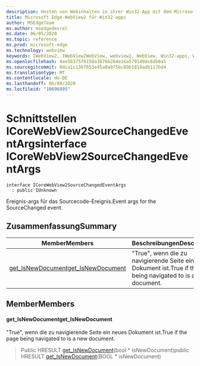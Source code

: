 ```yaml
---
description: Hosten von Webinhalten in ihrer Win32-App mit dem Microsoft Edge WebView2-Steuerelement
title: Microsoft Edge-WebView2 für Win32-apps
author: MSEdgeTeam
ms.author: msedgedevrel
ms.date: 06/05/2020
ms.topic: reference
ms.prod: microsoft-edge
ms.technology: webview
keywords: IWebView2, IWebView2WebView, webview2, WebView, Win32-apps, Win32, Edge, ICoreWebView2, ICoreWebView2Controller, Browser-Steuerelement, Edge-HTML
ms.openlocfilehash: 4ae58375f0158a3876b284e16a579149dc6db9a5
ms.sourcegitcommit: 8dca1c1367853e45a0a975bc89b1818adb117bd4
ms.translationtype: MT
ms.contentlocale: de-DE
ms.lasthandoff: 06/08/2020
ms.locfileid: "10698895"
---
```

# <span data-ttu-id="428f2-104">Schnittstellen ICoreWebView2SourceChangedEventArgs</span><span class="sxs-lookup"><span data-stu-id="428f2-104">interface ICoreWebView2SourceChangedEventArgs</span></span> 

```
interface ICoreWebView2SourceChangedEventArgs
  : public IUnknown
```

<span data-ttu-id="428f2-105">Ereignis-args für das Sourcecode-Ereignis.</span><span class="sxs-lookup"><span data-stu-id="428f2-105">Event args for the SourceChanged event.</span></span>

## <span data-ttu-id="428f2-106">Zusammenfassung</span><span class="sxs-lookup"><span data-stu-id="428f2-106">Summary</span></span>

 <span data-ttu-id="428f2-107">Member</span><span class="sxs-lookup"><span data-stu-id="428f2-107">Members</span></span>                        | <span data-ttu-id="428f2-108">Beschreibungen</span><span class="sxs-lookup"><span data-stu-id="428f2-108">Descriptions</span></span>
--------------------------------|---------------------------------------------
[<span data-ttu-id="428f2-109">get_IsNewDocument</span><span class="sxs-lookup"><span data-stu-id="428f2-109">get_IsNewDocument</span></span>](#get_isnewdocument) | <span data-ttu-id="428f2-110">"True", wenn die zu navigierende Seite ein neues Dokument ist.</span><span class="sxs-lookup"><span data-stu-id="428f2-110">True if the page being navigated to is a new document.</span></span>

## <span data-ttu-id="428f2-111">Member</span><span class="sxs-lookup"><span data-stu-id="428f2-111">Members</span></span>

#### <span data-ttu-id="428f2-112">get_IsNewDocument</span><span class="sxs-lookup"><span data-stu-id="428f2-112">get_IsNewDocument</span></span> 

<span data-ttu-id="428f2-113">"True", wenn die zu navigierende Seite ein neues Dokument ist.</span><span class="sxs-lookup"><span data-stu-id="428f2-113">True if the page being navigated to is a new document.</span></span>

> <span data-ttu-id="428f2-114">Public HRESULT [get_IsNewDocument](#get_isnewdocument)(bool \* IsNewDocument)</span><span class="sxs-lookup"><span data-stu-id="428f2-114">public HRESULT [get_IsNewDocument](#get_isnewdocument)(BOOL \* isNewDocument)</span></span>

